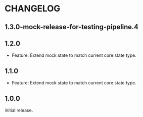 # CHANGELOG

## 1.3.0-mock-release-for-testing-pipeline.4

## 1.2.0

- Feature: Extend mock state to match current core state type.

## 1.1.0

- Feature: Extend mock state to match current core state type.

## 1.0.0

Initial release.
